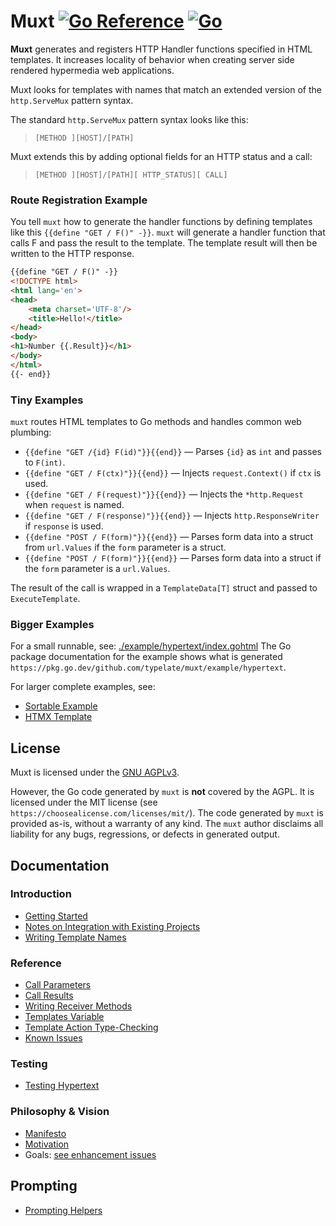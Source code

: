 # Muxt [![Go Reference](https://pkg.go.dev/badge/github.com/typelate/muxt.svg)](https://pkg.go.dev/github.com/typelate/muxt) [![Go](https://github.com/typelate/muxt/actions/workflows/go.yml/badge.svg)](https://github.com/typelate/muxt/actions/workflows/go.yml)

**Muxt** generates and registers HTTP Handler functions specified in HTML templates.
It increases locality of behavior when creating server side rendered hypermedia web applications.

Muxt looks for templates with names that match an extended version of the `http.ServeMux` pattern syntax.

The standard `http.ServeMux` pattern syntax looks like this:

> `[METHOD ][HOST]/[PATH]`

Muxt extends this by adding optional fields for an HTTP status and a call:

> `[METHOD ][HOST]/[PATH][ HTTP_STATUS][ CALL]`

### Route Registration Example

You tell `muxt` how to generate the handler functions by defining templates like this `{{define "GET / F()" -}}`.
`muxt` will generate a handler function that calls F and pass the result to the template.
The template result will then be written to the HTTP response.

```html
{{define "GET / F()" -}}
<!DOCTYPE html>
<html lang='en'>
<head>
    <meta charset='UTF-8'/>
    <title>Hello!</title>
</head>
<body>
<h1>Number {{.Result}}</h1>
</body>
</html>
{{- end}}
```

### Tiny Examples

`muxt` routes HTML templates to Go methods and handles common web plumbing:

* `{{define "GET /{id} F(id)"}}{{end}}` — Parses `{id}` as `int` and passes to `F(int)`.
* `{{define "GET / F(ctx)"}}{{end}}` — Injects `request.Context()` if `ctx` is used.
* `{{define "GET / F(request)"}}{{end}}` — Injects the `*http.Request` when `request` is named.
* `{{define "GET / F(response)"}}{{end}}` — Injects `http.ResponseWriter` if `response` is used.
* `{{define "POST / F(form)"}}{{end}}` — Parses form data into a struct from `url.Values` if the `form` parameter is a struct.
* `{{define "POST / F(form)"}}{{end}}` — Parses form data into a struct if the `form` parameter is a `url.Values`.

The result of the call is wrapped in a `TemplateData[T]` struct and passed to `ExecuteTemplate`.

### Bigger Examples

For a small runnable, see: [./example/hypertext/index.gohtml](./example/hypertext/index.gohtml)
The Go package documentation for the example shows what is generated `https://pkg.go.dev/github.com/typelate/muxt/example/hypertext`.

For larger complete examples, see:
- [Sortable Example](http://github.com/typelate/sortable-example)
- [HTMX Template](https://github.com/typelate/html-template)

## License

Muxt is licensed under the [GNU AGPLv3](LICENSE).

However, the Go code generated by `muxt` is **not** covered by the AGPL.
It is licensed under the MIT license (see `https://choosealicense.com/licenses/mit/`).
The code generated by `muxt` is provided as-is, without a warranty of any kind.
The `muxt` author disclaims all liability for any bugs, regressions, or defects in generated output.
## Documentation

### Introduction

- [Getting Started](./docs/getting_started.md)
- [Notes on Integration with Existing Projects](./docs/integrating.md)
- [Writing Template Names](./docs/template_names.md)

### Reference

- [Call Parameters](./docs/call_parameters.md)
- [Call Results](./docs/call_results.md)
- [Writing Receiver Methods](./docs/writing_receiver_methods.md)
- [Templates Variable](./docs/templates_variable.md)
- [Template Action Type-Checking](./docs/action_type_checking.md)
- [Known Issues](./docs/known_issues.md)

### Testing

- [Testing Hypertext](./docs/testing_hypertext.md)

### Philosophy & Vision

- [Manifesto](./docs/manifesto.md)
- [Motivation](./docs/motivation.md)
- Goals:
  [see enhancement issues](https://github.com/typelate/muxt/issues?q=is%3Aissue%20state%3Aopen%20label%3Aenhancement)


## Prompting

- [Prompting Helpers](./docs/prompts)